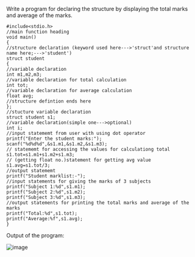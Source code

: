 Write a program for declaring the structure by displaying the total marks and average of the marks.


    #include<stdio.h>
    //main function heading
    void main()
    {
    //structure declaration (keyword used here--->'struct'and structure name here;--->'student')
    struct student
    {
    //variable declaration
    int m1,m2,m3;
    //variable declaration for total calculation
    int tot;
    //variable declaration for average calculation
    float avg;
    //structure defintion ends here
    };
    //stucture variable declaration
    struct student s1;
    //variable declaration(simple one--->optional)
    int i;
    //input statememt from user with using dot operator
    printf("Enter the student marks:");
    scanf("%d%d%d",&s1.m1,&s1.m2,&s1.m3);
    // statememt for accessing the values for calculationg total
    s1.tot=s1.m1+s1.m2+s1.m3;
    // (getting float no.)statement for getting avg value
    s1.avg=s1.tot/3;
    //output statememt
    printf("Student marklist:-");
    //input statements for giving the marks of 3 subjects
    printf("Subject 1:%d",s1.m1);
    printf("Subject 2:%d",s1.m2);
    printf("Subject 3:%d",s1.m3);
    //output statements for printing the total marks and average of the marks
    printf("Total:%d",s1.tot);
    printf("Average:%f",s1.avg);
    }


Output of the program:


![image](https://github.com/AklavyaSangra/Homework/assets/146859465/55026b70-bfff-4390-b38e-226b938aa66c)
